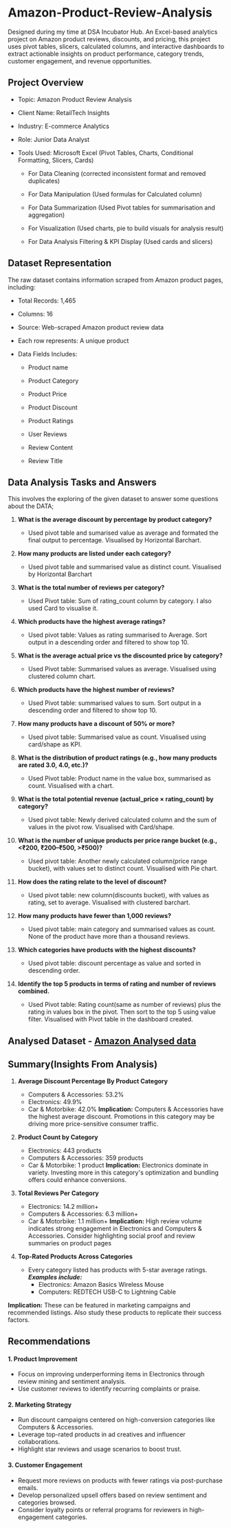# Amazon-Product-Review-Analysis
Designed during my time at DSA Incubator Hub. An Excel-based analytics project on Amazon product reviews, discounts, and pricing, this project uses pivot tables, slicers, calculated columns, and interactive dashboards to extract actionable insights on product performance, category trends, customer engagement, and revenue opportunities.

## Project Overview

+ Topic: Amazon Product Review Analysis

+ Client Name: RetailTech Insights

+ Industry: E-commerce Analytics

+ Role: Junior Data Analyst

+ Tools Used: Microsoft Excel (Pivot Tables, Charts, Conditional Formatting, Slicers, Cards)

  + For Data Cleaning (corrected inconsistent format and removed duplicates)

  + For Data Manipulation (Used formulas for Calculated column)

  + For Data Summarization (Used Pivot tables for summarisation and aggregation)

  + For Visualization (Used charts, pie to build visuals for analysis result)

  + For Data Analysis Filtering & KPI Display (Used cards and slicers)
 
## Dataset Representation

The raw dataset contains information scraped from Amazon product pages, including:

+ Total Records: 1,465

+ Columns: 16

+ Source: Web-scraped Amazon product review data

+ Each row represents: A unique product

+ Data Fields Includes:

  + Product name

  + Product Category

  + Product Price

  + Product Discount

  + Product Ratings

  + User Reviews

  + Review Content

  + Review Title

## Data Analysis Tasks and Answers

This involves the exploring of the given dataset to answer some questions about the DATA;

1. **What is the average discount by percentage by product category?**
    + Used pivot table and sumarised value as average and formated the final output to percentage. Visualised by Horizontal Barchart.

2. **How many products are listed under each category?**
    + Used pivot table and summarised value as distinct count. Visualised by Horizontal Barchart

3. **What is the total number of reviews per category?**
    + Used Pivot table: Sum of rating_count column by category. I also used Card to visualise it.

4. **Which products have the highest average ratings?**
    + Used pivot table: Values as rating summarised to Average. Sort output in a descending order and filtered to show top 10.

5. **What is the average actual price vs the discounted price by category?**
    + Used Pivot table: Summarised values as average. Visualised using clustered column chart.

6. **Which products have the highest number of reviews?**
    + Used Pivot table: summarised values to sum. Sort output in a descending order and filtered to show top 10.

7. **How many products have a discount of 50% or more?**
     + Used pivot table: Summarised value as count. Visualised using card/shape as KPI.

8. **What is the distribution of product ratings (e.g., how many products are rated 3.0, 4.0, etc.)?**
    + Used Pivot table: Product name in the value box, summarised as count. Visualised with a chart.

9. **What is the total potential revenue (actual_price × rating_count) by category?**
    + Used pivot table: Newly derived calculated column and the sum of values in the pivot row. Visualised with Card/shape.

10. **What is the number of unique products per price range bucket (e.g., <₹200, ₹200–₹500, >₹500)?**
    + Used pivot table: Another newly calculated column(price range bucket), with values set to distinct count. Visualised with Pie chart.

11. **How does the rating relate to the level of discount?**
    + Used pivot table: new column(discounts bucket), with values as rating, set to average. Visualised with clustered barchart.

12. **How many products have fewer than 1,000 reviews?**
    + Used pivot table: main category and summarised values as count. None of the product have more than a thousand reviews.

13. **Which categories have products with the highest discounts?**
    + Used pivot table: discount percentage as value and sorted in descending order.

14. **Identify the top 5 products in terms of rating and number of reviews combined.**
    + Used Pivot table: Rating count(same as number of reviews) plus the rating in values box in the pivot. Then sort to the top 5 using value filter. Visualised with Pivot table in the dashboard created.
   
## Analysed Dataset - [Amazon Analysed data](https://docs.google.com/spreadsheets/d/1O0VSJC_x-WFm7TXO4x77A2BRae0eptgqLyOp4yrIPIU/edit?gid=278939281#gid=278939281)

## Summary(Insights From Analysis)

1. **Average Discount Percentage By Product Category**
    + Computers & Accessories: 53.2%
    + Electronics: 49.9%
    + Car & Motorbike: 42.0%
**Implication:** Computers & Accessories have the highest average discount. Promotions in this category may be driving more price-sensitive consumer traffic.

2. **Product Count by Category**
    + Electronics: 443 products
    + Computers & Accessories: 359 products
    + Car & Motorbike: 1 product
**Implication:** Electronics dominate in variety. Investing more in this category's optimization and bundling offers could enhance conversions.

3. **Total Reviews Per Category**
    + Electronics: 14.2 million+
    + Computers & Accessories: 6.3 million+
    + Car & Motorbike: 1.1 million+
**Implication:** High review volume indicates strong engagement in Electronics and Computers & Accessories. Consider highlighting social proof and review summaries on product pages

4. **Top-Rated Products Across Categories**
    + Every category listed has products with 5-star average ratings. ***Examples include:***
        + Electronics: Amazon Basics Wireless Mouse
        + Computers: REDTECH USB-C to Lightning Cable

**Implication:** These can be featured in marketing campaigns and recommended listings. Also study these products to replicate their success factors.

## Recommendations

#### 1. **Product Improvement**

  + Focus on improving underperforming items in Electronics through review mining and sentiment analysis.
  + Use customer reviews to identify recurring complaints or praise.

#### 2. **Marketing Strategy**

  + Run discount campaigns centered on high-conversion categories like Computers & Accessories.
  + Leverage top-rated products in ad creatives and influencer collaborations.
  + Highlight star reviews and usage scenarios to boost trust.

#### 3. **Customer Engagement**

  + Request more reviews on products with fewer ratings via post-purchase emails.
  + Develop personalized upsell offers based on review sentiment and categories browsed.
  + Consider loyalty points or referral programs for reviewers in high-engagement categories.

